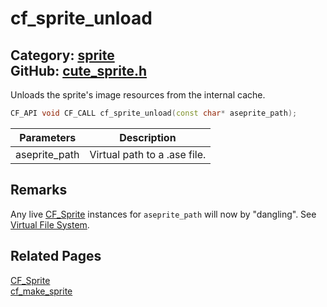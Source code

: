 [](../header.md ':include')

# cf_sprite_unload

Category: [sprite](/api_reference?id=sprite)  
GitHub: [cute_sprite.h](https://github.com/RandyGaul/cute_framework/blob/master/include/cute_sprite.h)  
---

Unloads the sprite's image resources from the internal cache.

```cpp
CF_API void CF_CALL cf_sprite_unload(const char* aseprite_path);
```

Parameters | Description
--- | ---
aseprite_path | Virtual path to a .ase file.

## Remarks

Any live [CF_Sprite](/sprite/cf_sprite.md) instances for `aseprite_path` will now by "dangling". See [Virtual File System](https://randygaul.github.io/cute_framework/#/topics/virtual_file_system).

## Related Pages

[CF_Sprite](/sprite/cf_sprite.md)  
[cf_make_sprite](/sprite/cf_make_sprite.md)  
